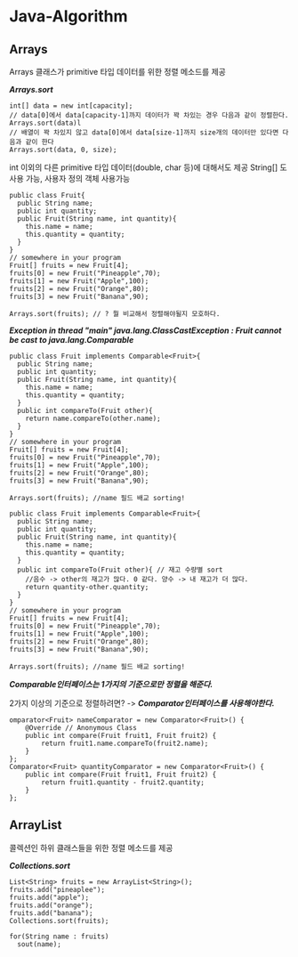 # Java-Algorithm

## Arrays
Arrays 클래스가 primitive 타입 데이터를 위한 정렬 메소드를 제공

***Arrays.sort***
```
int[] data = new int[capacity];
// data[0]에서 data[capacity-1]까지 데이터가 꽉 차있는 경우 다음과 같이 정렬한다.
Arrays.sort(data)l
// 배열이 꽉 차있지 않고 data[0]에서 data[size-1]까지 size개의 데이터만 있다면 다음과 같이 한다
Arrays.sort(data, 0, size);
```
int 이외의 다른 primitive 타입 데이터(double, char 등)에 대해서도 제공
String[] 도 사용 가능, 사용자 정의 객체 사용가능
```
public class Fruit{
  public String name;
  public int quantity;
  public Fruit(String name, int quantity){
    this.name = name;
    this.quantity = quantity;
  }
}
// somewhere in your program
Fruit[] fruits = new Fruit[4];
fruits[0] = new Fruit("Pineapple",70);
fruits[1] = new Fruit("Apple",100);
fruits[2] = new Fruit("Orange",80);
fruits[3] = new Fruit("Banana",90);

Arrays.sort(fruits); // ? 뭘 비교해서 정렬해야될지 모호하다.
```
***Exception in thread "main" java.lang.ClassCastException : Fruit cannot be cast to java.lang.Comparable***
```
public class Fruit implements Comparable<Fruit>{
  public String name;
  public int quantity;
  public Fruit(String name, int quantity){
    this.name = name;
    this.quantity = quantity;
  }
  public int compareTo(Fruit other){
    return name.compareTo(other.name);
  }
}
// somewhere in your program
Fruit[] fruits = new Fruit[4];
fruits[0] = new Fruit("Pineapple",70);
fruits[1] = new Fruit("Apple",100);
fruits[2] = new Fruit("Orange",80);
fruits[3] = new Fruit("Banana",90);

Arrays.sort(fruits); //name 필드 배교 sorting!
```
```
public class Fruit implements Comparable<Fruit>{
  public String name;
  public int quantity;
  public Fruit(String name, int quantity){
    this.name = name;
    this.quantity = quantity;
  }
  public int compareTo(Fruit other){ // 재고 수량별 sort 
    //음수 -> other의 재고가 많다. 0 같다. 양수 -> 내 재고가 더 많다.
    return quantity-other.quantity;
  }
}
// somewhere in your program
Fruit[] fruits = new Fruit[4];
fruits[0] = new Fruit("Pineapple",70);
fruits[1] = new Fruit("Apple",100);
fruits[2] = new Fruit("Orange",80);
fruits[3] = new Fruit("Banana",90);

Arrays.sort(fruits); //name 필드 배교 sorting!
```
***Comparable인터페이스는 1가지의 기준으로만 정렬을 해준다.***

2가지 이상의 기준으로 정렬하려면? -> ***Comparator인터페이스를 사용해야한다.***
```
omparator<Fruit> nameComparator = new Comparator<Fruit>() {
    @Override // Anonymous Class
    public int compare(Fruit fruit1, Fruit fruit2) {
        return fruit1.name.compareTo(fruit2.name);
    }
};
Comparator<Fruit> quantityComparator = new Comparator<Fruit>() {
    public int compare(Fruit fruit1, Fruit fruit2) {
        return fruit1.quantity - fruit2.quantity;
    }
};
```

## ArrayList
콜렉션인 하위 클래스들을 위한 정렬 메소드를 제공

***Collections.sort***
```
List<String> fruits = new ArrayList<String>();
fruits.add("pineaplee");
fruits.add("apple");
fruits.add("orange");
fruits.add("banana");
Collections.sort(fruits);

for(String name : fruits)
  sout(name);
```

